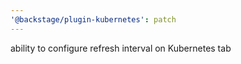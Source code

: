 ```yaml
---
'@backstage/plugin-kubernetes': patch
---
```


ability to configure refresh interval on Kubernetes tab
